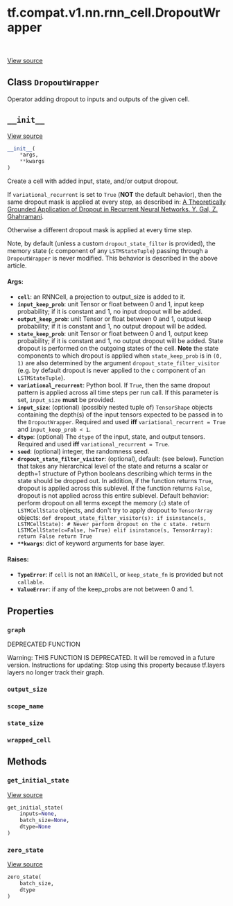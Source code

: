 <div itemscope itemtype="http://developers.google.com/ReferenceObject">
<meta itemprop="name" content="tf.compat.v1.nn.rnn_cell.DropoutWrapper" />
<meta itemprop="path" content="Stable" />
<meta itemprop="property" content="graph"/>
<meta itemprop="property" content="output_size"/>
<meta itemprop="property" content="scope_name"/>
<meta itemprop="property" content="state_size"/>
<meta itemprop="property" content="wrapped_cell"/>
<meta itemprop="property" content="__init__"/>
<meta itemprop="property" content="get_initial_state"/>
<meta itemprop="property" content="zero_state"/>
</div>

# tf.compat.v1.nn.rnn_cell.DropoutWrapper

<!-- Insert buttons -->

<table class="tfo-notebook-buttons tfo-api" align="left">
</table>

<a target="_blank" href="/code/stable/tensorflow/python/ops/rnn_cell_impl.py">View source</a>



## Class `DropoutWrapper`

<!-- Start diff -->
Operator adding dropout to inputs and outputs of the given cell.



<!-- Placeholder for "Used in" -->


<h2 id="__init__"><code>__init__</code></h2>

<a target="_blank" href="/code/stable/tensorflow/python/ops/rnn_cell_impl.py">View source</a>

``` python
__init__(
    *args,
    **kwargs
)
```

Create a cell with added input, state, and/or output dropout.

If `variational_recurrent` is set to `True` (**NOT** the default behavior),
then the same dropout mask is applied at every step, as described in:
[A Theoretically Grounded Application of Dropout in Recurrent
Neural Networks. Y. Gal, Z. Ghahramani](https://arxiv.org/abs/1512.05287).

Otherwise a different dropout mask is applied at every time step.

Note, by default (unless a custom `dropout_state_filter` is provided),
the memory state (`c` component of any `LSTMStateTuple`) passing through
a `DropoutWrapper` is never modified.  This behavior is described in the
above article.

#### Args:


* <b>`cell`</b>: an RNNCell, a projection to output_size is added to it.
* <b>`input_keep_prob`</b>: unit Tensor or float between 0 and 1, input keep
  probability; if it is constant and 1, no input dropout will be added.
* <b>`output_keep_prob`</b>: unit Tensor or float between 0 and 1, output keep
  probability; if it is constant and 1, no output dropout will be added.
* <b>`state_keep_prob`</b>: unit Tensor or float between 0 and 1, output keep
  probability; if it is constant and 1, no output dropout will be added.
  State dropout is performed on the outgoing states of the cell. **Note**
  the state components to which dropout is applied when `state_keep_prob`
  is in `(0, 1)` are also determined by the argument
  `dropout_state_filter_visitor` (e.g. by default dropout is never applied
  to the `c` component of an `LSTMStateTuple`).
* <b>`variational_recurrent`</b>: Python bool.  If `True`, then the same dropout
  pattern is applied across all time steps per run call. If this parameter
  is set, `input_size` **must** be provided.
* <b>`input_size`</b>: (optional) (possibly nested tuple of) `TensorShape` objects
  containing the depth(s) of the input tensors expected to be passed in to
  the `DropoutWrapper`.  Required and used **iff** `variational_recurrent
  = True` and `input_keep_prob < 1`.
* <b>`dtype`</b>: (optional) The `dtype` of the input, state, and output tensors.
  Required and used **iff** `variational_recurrent = True`.
* <b>`seed`</b>: (optional) integer, the randomness seed.
* <b>`dropout_state_filter_visitor`</b>: (optional), default: (see below).  Function
  that takes any hierarchical level of the state and returns a scalar or
  depth=1 structure of Python booleans describing which terms in the state
  should be dropped out.  In addition, if the function returns `True`,
  dropout is applied across this sublevel.  If the function returns
  `False`, dropout is not applied across this entire sublevel.
  Default behavior: perform dropout on all terms except the memory (`c`)
    state of `LSTMCellState` objects, and don't try to apply dropout to
  `TensorArray` objects: ```
  def dropout_state_filter_visitor(s):
    if isinstance(s, LSTMCellState): # Never perform dropout on the c
      state. return LSTMCellState(c=False, h=True)
    elif isinstance(s, TensorArray): return False return True ```
* <b>`**kwargs`</b>: dict of keyword arguments for base layer.


#### Raises:


* <b>`TypeError`</b>: if `cell` is not an `RNNCell`, or `keep_state_fn` is provided
  but not `callable`.
* <b>`ValueError`</b>: if any of the keep_probs are not between 0 and 1.



## Properties

<h3 id="graph"><code>graph</code></h3>

DEPRECATED FUNCTION

Warning: THIS FUNCTION IS DEPRECATED. It will be removed in a future version.
Instructions for updating:
Stop using this property because tf.layers layers no longer track their graph.

<h3 id="output_size"><code>output_size</code></h3>




<h3 id="scope_name"><code>scope_name</code></h3>




<h3 id="state_size"><code>state_size</code></h3>




<h3 id="wrapped_cell"><code>wrapped_cell</code></h3>






## Methods

<h3 id="get_initial_state"><code>get_initial_state</code></h3>

<a target="_blank" href="/code/stable/tensorflow/python/ops/rnn_cell_impl.py">View source</a>

``` python
get_initial_state(
    inputs=None,
    batch_size=None,
    dtype=None
)
```




<h3 id="zero_state"><code>zero_state</code></h3>

<a target="_blank" href="/code/stable/tensorflow/python/ops/rnn_cell_wrapper_impl.py">View source</a>

``` python
zero_state(
    batch_size,
    dtype
)
```






